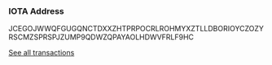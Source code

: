 ### IOTA Address
JCEGOJWWQFGUGQNCTDXXZHTPRPOCRLROHMYXZTLLDBORIOYCZOZYRSCMZSPRSPJZUMP9QDWZQPAYAOLHDWVFRLF9HC

[See all transactions](https://devnet.thetangle.org/address/JCEGOJWWQFGUGQNCTDXXZHTPRPOCRLROHMYXZTLLDBORIOYCZOZYRSCMZSPRSPJZUMP9QDWZQPAYAOLHD)
